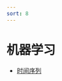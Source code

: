 ```yaml
---
sort: 8
---
```


# 机器学习

<!-- {% include list.liquid %} -->

* [时间序列](https://kg-nlp.github.io/Algorithm-Project-Manual/机器学习/时间序列.html)
